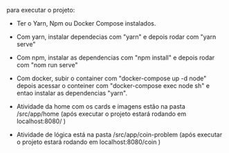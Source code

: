 para executar o projeto:
- Ter o Yarn, Npm ou Docker Compose instalados.
- Com yarn, instalar dependecias com "yarn" e depois rodar com "yarn serve"
- Com npm, instalar as dependencias com "npm install" e depois rodar com "nom run serve"
- Com docker, subir o container com "docker-compose up -d node" depois acessar o conteiner com "docker-compose exec node sh" e entao instalar as dependencias "yarn".

- Atividade da home com os cards e imagens estão na pasta /src/app/home (após executar o projeto estará rodando em localhost:8080/ )
- Atividade de lógica está na pasta /src/app/coin-problem (após executar o projeto estará rodando em localhost:8080/coin )